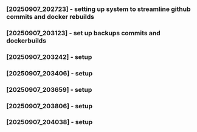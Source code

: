 ### [20250907_202723] - setting up system to streamline github commits and docker rebuilds
### [20250907_203123] - set up backups commits and dockerbuilds
### [20250907_203242] - setup
### [20250907_203406] - setup
### [20250907_203659] - setup
### [20250907_203806] - setup
### [20250907_204038] - setup
